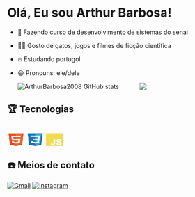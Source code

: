 # Olá, Eu sou Arthur Barbosa!

- 🚀 Fazendo curso de desenvolvimento de sistemas do senai
- 👍🏼 Gosto de gatos, jogos e filmes de ficção científica
- 🔥 Estudando portugol
- 😄 Pronouns: ele/dele

  <img src= "https://cdn.custom-cursor.com/cursors/chrome_dino_t-rex_455.png" max-width="200px" width="200px" align="right">

  ![ArthurBarbosa2008 GitHub stats](https://github-readme-stats.vercel.app/api?username=ArthurBarbosa2008&show_icons=true&theme=dracula)

 ## 🏆 Tecnologias

<div style="display: inline_block"><br>
  <img align="center" alt="Eduardo-HTML" height="30" width="40" src="https://raw.githubusercontent.com/devicons/devicon/master/icons/html5/html5-original.svg">
  <img align="center" alt="Eduardo-CSS" height="30" width="40" src="https://raw.githubusercontent.com/devicons/devicon/master/icons/css3/css3-original.svg">
  <img align="center" alt="Eduardo-Js" height="30" width="40" src="https://raw.githubusercontent.com/devicons/devicon/master/icons/javascript/javascript-plain.svg">

  ## ☎️ Meios de contato
  <a href="mailto:arthur.midiapdv@gmail.com" title="Gmail">
  <img src="https://img.shields.io/badge/-Gmail-FF0000?style=flat-square&labelColor=FF0000&logo=gmail&logoColor=white&link=LINK-DO-SEU-GMAIL" alt="Gmail"/></a>
  <a href="https://instagram.com/arthurbarbosapdv/" title="Instagram">
  <img src="https://img.shields.io/badge/-Instagram-DF0174?style=flat-square&labelColor=DF0174&logo=instagram&logoColor=white&link=LINK-DO-SEU-INSTAGRAM" alt="Instagram"/></a>

  
